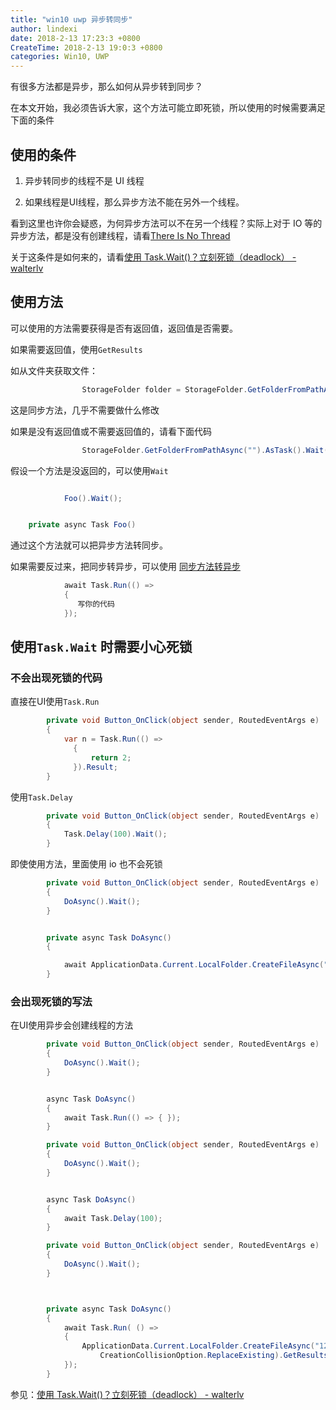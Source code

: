 ```yaml
---
title: "win10 uwp 异步转同步"
author: lindexi
date: 2018-2-13 17:23:3 +0800
CreateTime: 2018-2-13 19:0:3 +0800
categories: Win10, UWP
---
```


有很多方法都是异步，那么如何从异步转到同步？

<!--more-->


<div id="toc"></div>

在本文开始，我必须告诉大家，这个方法可能立即死锁，所以使用的时候需要满足下面的条件

## 使用的条件

1. 异步转同步的线程不是 UI 线程

1. 如果线程是UI线程，那么异步方法不能在另外一个线程。

看到这里也许你会疑惑，为何异步方法可以不在另一个线程？实际上对于 IO 等的异步方法，都是没有创建线程，请看[There Is No Thread](http://blog.stephencleary.com/2013/11/there-is-no-thread.html )

关于这条件是如何来的，请看[使用 Task.Wait()？立刻死锁（deadlock） - walterlv](https://walterlv.gitee.io/post/deadlock-in-task-wait.html )

## 使用方法

可以使用的方法需要获得是否有返回值，返回值是否需要。

如果需要返回值，使用`GetResults`

如从文件夹获取文件：


```csharp
                StorageFolder folder = StorageFolder.GetFolderFromPathAsync("").GetResults();

```

这是同步方法，几乎不需要做什么修改

如果是没有返回值或不需要返回值的，请看下面代码


```csharp
                StorageFolder.GetFolderFromPathAsync("").AsTask().Wait();

```

假设一个方法是没返回的，可以使用`Wait`


```csharp

            Foo().Wait();


    private async Task Foo()
```

通过这个方法就可以把异步方法转同步。

如果需要反过来，把同步转异步，可以使用 [同步方法转异步](http://blog.csdn.net/lindexi_gd/article/details/57897162 )


```csharp
            await Task.Run(() =>
            {
               写你的代码
            });
```

## 使用`Task.Wait` 时需要小心死锁


### 不会出现死锁的代码

直接在UI使用`Task.Run`

```csharp
        private void Button_OnClick(object sender, RoutedEventArgs e)
        {
            var n = Task.Run(() =>
              {
                  return 2;
              }).Result;
        }
```

使用`Task.Delay`

```csharp
        private void Button_OnClick(object sender, RoutedEventArgs e)
        {
            Task.Delay(100).Wait();
        }

```

即使使用方法，里面使用 io 也不会死锁

```csharp
        private void Button_OnClick(object sender, RoutedEventArgs e)
        {
            DoAsync().Wait();
        }


        private async Task DoAsync()
        {

            await ApplicationData.Current.LocalFolder.CreateFileAsync("lin", CreationCollisionOption.ReplaceExisting);
        }
```


### 会出现死锁的写法

在UI使用异步会创建线程的方法

```csharp
        private void Button_OnClick(object sender, RoutedEventArgs e)
        {
            DoAsync().Wait();
        }


        async Task DoAsync()
        {
            await Task.Run(() => { });
        }
```

```csharp
        private void Button_OnClick(object sender, RoutedEventArgs e)
        {
            DoAsync().Wait();
        }


        async Task DoAsync()
        {
            await Task.Delay(100);
        }
```

```csharp
        private void Button_OnClick(object sender, RoutedEventArgs e)
        {
            DoAsync().Wait();
        }



        private async Task DoAsync()
        {
            await Task.Run( () =>
            {
                ApplicationData.Current.LocalFolder.CreateFileAsync("123",
                    CreationCollisionOption.ReplaceExisting).GetResults();
            });
        }
```

参见：[使用 Task.Wait()？立刻死锁（deadlock） - walterlv](https://walterlv.gitee.io/post/deadlock-in-task-wait.html )

